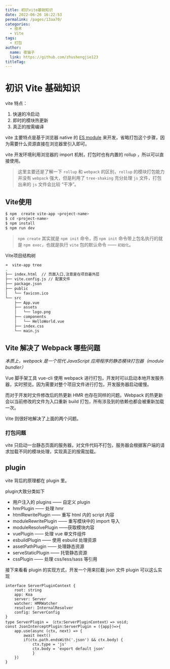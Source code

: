 ```yaml
---
title: 初识vite基础知识
date: 2022-06-26 16:22:53
permalink: /pages/13aa70/
categories:
  - 技术
  - Vite
tags:
  - 打包
author: 
  name: 夜猫子
  link: https://github.com/zhushengjie123
titleTag: 
---
```

# 初识 Vite 基础知识

vite 特点：

1. 快速的冷启动
2. 即时的模块热更新
3. 真正的按需编译

vite 主要特点是基于浏览器 native 的 [ES module](https://developer.mozilla.org/en-US/docs/Web/JavaScript/Reference/Statements/import) 来开发，省略打包这个步骤，因为需要什么资源直接在浏览器里引入即可。

vite 开发环境利用浏览器的 import 机制，打包时也有内置的 rollup ，所以可以直接使用。

> 这里主要还是了解一下 `rollup` 和 `webpack` 的区别，`rollup` 的模块打包能力并没有 `webpack` 强大，但是利用了 `tree-shaking` 充分处理 `js` 文件，打包出来的 `js` 文件会比较 “干净”。

## Vite使用

```sh
$ npm  create vite-app <project-name>
$ cd <project-name>
$ npm install
$ npm run dev
```

> `npm create` 其实就是 `npm init` 命令，而 `npm init` 命令带上包名执行的就是 `npm exec`，也就是执行 `vite` 包的默认命令 —— `初始化`。

Vite项目结构树
```sh
➜  vite-app tree
.
├── index.html  // 页面入口,注意是在项目最外层
├── vite.config.js // 配置文件
├── package.json
├── public
│   └── favicon.ico
└── src
    ├── App.vue
    ├── assets
    │   └── logo.png
    ├── components
    │   └── HelloWorld.vue
    ├── index.css
    └── main.js
```

## Vite 解决了 Webpack 哪些问题

*本质上，webpack 是一个现代 JavaScript 应用程序的静态模块打包器（module bundler）*

Vue 脚手架工具 vue-cli 使用 webpack 进行打包，开发时可以启动本地开发服务器，实时预览。因为需要对整个项目文件进行打包，开发服务器启动缓慢。

而对于开发时文件修改后的热更新 HMR 也存在同样的问题。Webpack 的热更新会以当前修改的文件为入口重新 build 打包，所有涉及到的依赖也都会被重新加载一次。

Vite 则很好地解决了上面的两个问题。

 

### 打包问题

vite 只启动一台静态页面的服务器，对文件代码不打包，服务器会根据客户端的请求加载不同的模块处理，实现真正的按需加载。

## plugin

vite 背后的原理都在 plugin 里。

plugin大致分类如下

- 用户注入的 plugins —— 自定义 plugin
- hmrPlugin —— 处理 hmr
- htmlRewritePlugin —— 重写 html 内的 script 内容
- moduleRewritePlugin —— 重写模块中的 import 导入
- moduleResolvePlugin ——获取模块内容
- vuePlugin —— 处理 vue 单文件组件
- esbuildPlugin —— 使用 esbuild 处理资源
- assetPathPlugin —— 处理静态资源
- serveStaticPlugin —— 托管静态资源
- cssPlugin —— 处理 css/less/sass 等引用

接下来看看 plugin 的实现方式，开发一个用来拦截 json 文件 plugin 可以这么实现

```tsx
interface ServerPluginContext {
	root: string
	app: Koa
	server: Server
	watcher: HMRWatcher
	resolver: InternalResolver
	config: ServerConfig
}
type ServerPlugin = （ctx:ServerPluginContext）=> void;
const JsonInterceptPlugin:ServerPlugin = ({app})=>{
	app.use(async (ctx, next) => {
		await next()
		if(ctx.path.endsWith('.json') && ctx.body) {
			ctx.type = 'js'
			ctx.body = 'export default json'
			}
	})
}
```

